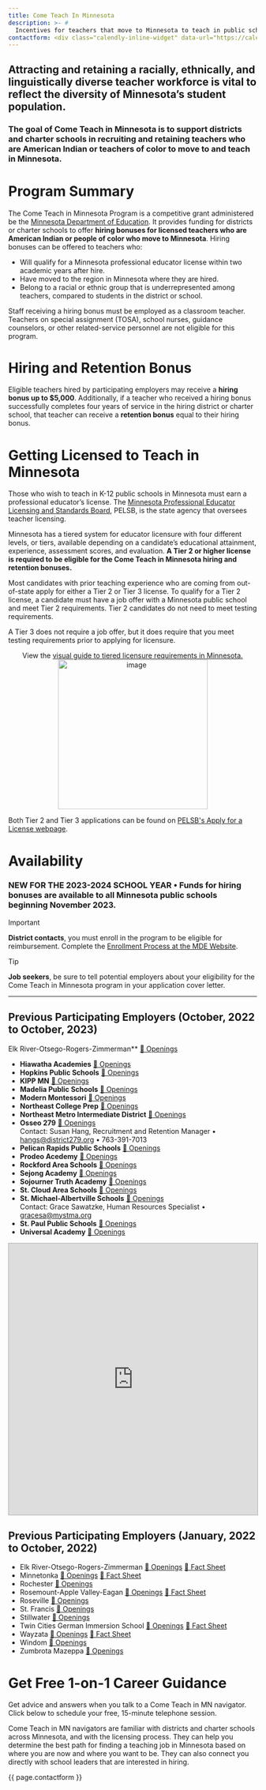 ```yaml
---
title: Come Teach In Minnesota
description: >- # 
  Incentives for teachers that move to Minnesota to teach in public schools.
contactform: <div class="calendly-inline-widget" data-url="https://calendly.com/chris-hoehn/come-teach-nav?hide_event_type_details=1&hide_gdpr_banner=1&primary_color=003865" style="min-width:320px;height:630px;" title="Schedule a time to talk with a career advisor"></div><script type="text/javascript" src="https://assets.calendly.com/assets/external/widget.js" async></script>
---
```


## Attracting and retaining a racially, ethnically, and linguistically diverse teacher workforce is vital to reflect the diversity of Minnesota’s student population. 
### The goal of Come Teach in Minnesota is to support districts and charter schools in recruiting and retaining teachers who are American Indian or teachers of color to move to and teach in Minnesota.


# Program Summary
The Come Teach in Minnesota Program is a competitive grant administered be the [Minnesota Department of Education](https://education.mn.gov/MDE/dse/equitdiv/ComeTeach/index.htm).  It provides funding for districts or charter schools to offer **hiring bonuses for licensed teachers who are American Indian or people of color who move to Minnesota**. Hiring bonuses can be offered to teachers who:
- Will qualify for a Minnesota professional educator license within two academic years after hire.
- Have moved to the region in Minnesota where they are hired.
- Belong to a racial or ethnic group that is underrepresented among teachers, compared to students in the district or school.


Staff receiving a hiring bonus must be employed as a classroom teacher. Teachers on special assignment (TOSA), school nurses, guidance counselors, or other related-service personnel are not eligible for this program.


# Hiring and Retention Bonus
Eligible teachers hired by participating employers may receive a **hiring bonus up to $5,000**.  Additionally, if a teacher who received a hiring bonus successfully completes four years of service in the hiring district or charter school, that teacher can receive a **retention bonus** equal to their hiring bonus.

# Getting Licensed to Teach in Minnesota
Those who wish to teach in K-12 public schools in Minnesota must earn a professional educator’s license. The [Minnesota Professional Educator Licensing and Standards Board](https://mn.gov/pelsb/), PELSB, is the state agency that oversees teacher licensing.

Minnesota has a tiered system for educator licensure with four different levels, or tiers, available depending on a candidate’s educational attainment, experience, assessment scores, and evaluation.  **A Tier 2 or higher license is required  to be eligible for the Come Teach in Minnesota hiring and retention bonuses.** 

Most candidates with prior teaching experience who are coming from out-of-state apply for either a Tier 2 or Tier 3 license. 
 To qualify for a Tier 2 license, a candidate must have a job offer with a Minnesota public school and meet Tier 2 requirements. Tier 2 candidates do not need to meet testing requirements.
 
A Tier 3 does not require a job offer, but it does require that you meet testing requirements prior to applying for licensure. 
<p style="text-align:center" align="center">
View the <a href="https://mn.gov/pelsb/assets/3453_2023_TieredLicensure_Infographic_tcm1113-584688.pdf" target="_blank">visual guide to tiered licensure requirements in Minnesota.<br /><img width="303" alt="image" src="https://github.com/chrisxh/cometeachinmn.org/assets/1960441/bce75436-e874-43e3-b721-65e2033ba3a2"></a></p>

 
Both Tier 2 and Tier 3 applications can be found on [PELSB's Apply for a License webpage](https://mn.gov/pelsb/aspiring-educators/apply/).


# Availability

### NEW FOR THE 2023-2024 SCHOOL YEAR • Funds for hiring bonuses are available to all Minnesota public schools beginning November 2023.  

> [!IMPORTANT]
> **District contacts**, you must enroll in the program to be eligible for reimbursement. Complete the [Enrollment Process at the MDE Website](https://education.mn.gov/MDE/dse/equitdiv/ComeTeach/index.htm).

> [!TIP]
> **Job seekers**, be sure to tell potential employers about your eligibility for the Come Teach in Minnesota program in your application cover letter.




---




## Previous Participating Employers (October, 2022 to October, 2023)
Elk River-Otsego-Rogers-Zimmerman**  [📣 Openings](https://www.isd728.org/domain/151)
- **Hiawatha Academies**  [📣 Openings](https://www.hiawathaacademies.org/apps/pages/apply-now)
- **Hopkins Public Schools**  [📣 Openings](https://www.hopkinsschools.org/about/careers)
- **KIPP MN**  [📣 Openings](https://www.kippminnesota.org/careers)
- **Madelia Public Schools**  [📣 Openings](https://www.kippminnesota.org/careers)
- **Modern Montessori**  [📣 Openings](https://modernmontessoricharter.org/employment)
- **Northeast College Prep**  [📣 Openings](https://northeastcollegeprep.org/become-a-teacher/)
- **Northeast Metro Intermediate District**  [📣 Openings](https://www.916schools.org/careers)
- **Osseo 279**  [📣 Openings](https://www.district279.org/careers)  
Contact: Susan Hang, Recruitment and Retention Manager • hangs@district279.org • 763-391-7013
- **Pelican Rapids Public Schools**  [📣 Openings](https://www.pelicanrapids.k12.mn.us/domain/18)
- **Prodeo Acedemy**  [📣 Openings](https://prodeo-academy.breezy.hr/)
- **Rockford Area Schools**  [📣 Openings](https://www.rockford.k12.mn.us/district/departments/human-resources/employment)
- **Sejong Academy**  [📣 Openings](https://www.sejongacademy.org/employment)
- **Sojourner Truth Academy**  [📣 Openings](https://sojournertruthacademy.org/contact-us/job-openings)
- **St. Cloud Area Schools**  [📣 Openings](https://www.isd742.org/Page/1057)
- **St. Michael-Albertville Schools**  [📣 Openings](https://www.stma.k12.mn.us/domain/2433)  
Contact: Grace Sawatzke, Human Resources Specialist • gracesa@mystma.org
- **St. Paul Public Schools**  [📣 Openings](https://www.spps.org/hr)
- **Universal Academy**  [📣 Openings](https://uacsmn.org/index.php/employment)


<p align="center"><iframe src="https://batchgeo.com/map/0b319750991e97965340d6d7b3044282" frameborder="0" width="100%" height="550" sandbox="allow-top-navigation allow-scripts allow-popups allow-popups-to-escape-sandbox allow-same-origin allow-modals allow-forms" allow="geolocation https://batchgeo.com" style="border:1px solid #aaa;" scrolling="no" title="Interactive map of current school employers"></iframe></p>



## Previous Participating Employers (January, 2022 to October, 2022)
- Elk River-Otsego-Rogers-Zimmerman [📣 Openings](https://educatemn.org/company/independent-school-district-728/) [🎯 Fact Sheet](/fact-sheets/ISD-728-Elk%20River-Otsego-Rogers-Zimmerman.pdf)
- Minnetonka [📣 Openings](https://educatemn.org/company/minnetonka-schools/) [🎯 Fact Sheet](/fact-sheets/Minnetonka.pdf)
- Rochester [📣 Openings](https://educatemn.org/company/rochester-schools/)
- Rosemount-Apple Valley-Eagan [📣 Openings](https://educatemn.org/employers/0196-01/) [🎯 Fact Sheet](/fact-sheets/District-196-Rosemount-Apple%20Valley-Eagan.pdf?)
- Roseville [📣 Openings](https://educatemn.org/company/roseville-schools/)
- St. Francis  [📣 Openings](https://educatemn.org/company/st-francis-area-schools/)
- Stillwater [📣 Openings](https://educatemn.org/company/stillwater-area-schools/)
- Twin Cities German Immersion School [📣 Openings](https://www.tcgis.org/career.html) [🎯 Fact Sheet](/fact-sheets/Twin-Cities-German-Immersion-School.png)
- Wayzata [📣 Openings](https://educatemn.org/employers/0284-01/) [🎯 Fact Sheet](/fact-sheets/Wayzata.pdf)
- Windom [📣 Openings](https://educatemn.org/company/windom-schools/)
- Zumbrota Mazeppa [📣 Openings](https://educatemn.org/company/zumbrota-mazeppa-school-district/)


# Get Free 1-on-1 Career Guidance
Get advice and answers when you talk to a Come Teach in MN navigator. Click below to schedule your free, 15-minute telephone session.

Come Teach in MN navigators are familiar with districts and charter schools across Minnesota, and with the licensing process. They can help you determine the best path for finding a teaching job in Minnesota based on where you are now and where you want to be.  They can also connect you directly with school leaders that are interested in hiring.


{{ page.contactform }}

